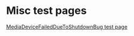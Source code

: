# Misc test pages #

[MediaDeviceFailedDueToShutdownBug test
page](https://tednakamura.github.io/tedtest/MediaDeviceFailedDueToShutdownBug/test.html)
